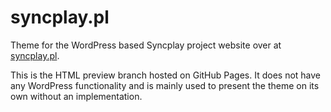 
# syncplay.pl #

Theme for the WordPress based Syncplay project website over at [syncplay.pl](https://syncplay.pl/).

This is the HTML preview branch hosted on GitHub Pages. It does not have any WordPress functionality and is mainly used to present the theme on its own without an implementation.
